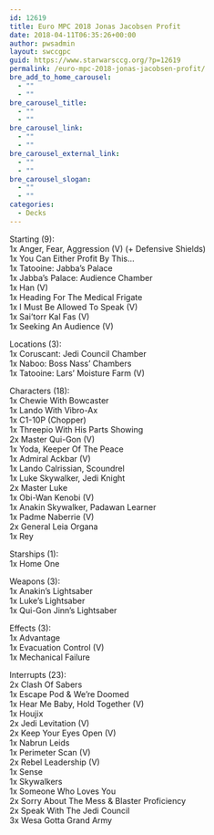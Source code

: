 ```yaml
---
id: 12619
title: Euro MPC 2018 Jonas Jacobsen Profit
date: 2018-04-11T06:35:26+00:00
author: pwsadmin
layout: swccgpc
guid: https://www.starwarsccg.org/?p=12619
permalink: /euro-mpc-2018-jonas-jacobsen-profit/
bre_add_to_home_carousel:
  - ""
  - ""
bre_carousel_title:
  - ""
  - ""
bre_carousel_link:
  - ""
  - ""
bre_carousel_external_link:
  - ""
  - ""
bre_carousel_slogan:
  - ""
  - ""
categories:
  - Decks
---
```

Starting (9):  
1x Anger, Fear, Aggression (V) (+ Defensive Shields)  
1x You Can Either Profit By This&#8230;  
1x Tatooine: Jabba&#8217;s Palace  
1x Jabba&#8217;s Palace: Audience Chamber  
1x Han (V)  
1x Heading For The Medical Frigate  
1x I Must Be Allowed To Speak (V)  
1x Sai&#8217;torr Kal Fas (V)  
1x Seeking An Audience (V)

Locations (3):  
1x Coruscant: Jedi Council Chamber  
1x Naboo: Boss Nass&#8217; Chambers  
1x Tatooine: Lars&#8217; Moisture Farm (V)

Characters (18):  
1x Chewie With Bowcaster  
1x Lando With Vibro-Ax  
1x C1-10P (Chopper)  
1x Threepio With His Parts Showing  
2x Master Qui-Gon (V)  
1x Yoda, Keeper Of The Peace  
1x Admiral Ackbar (V)  
1x Lando Calrissian, Scoundrel  
1x Luke Skywalker, Jedi Knight  
2x Master Luke  
1x Obi-Wan Kenobi (V)  
1x Anakin Skywalker, Padawan Learner  
1x Padme Naberrie (V)  
2x General Leia Organa  
1x Rey

Starships (1):  
1x Home One

Weapons (3):  
1x Anakin&#8217;s Lightsaber  
1x Luke&#8217;s Lightsaber  
1x Qui-Gon Jinn&#8217;s Lightsaber

Effects (3):  
1x Advantage  
1x Evacuation Control (V)  
1x Mechanical Failure

Interrupts (23):  
2x Clash Of Sabers  
1x Escape Pod & We&#8217;re Doomed  
1x Hear Me Baby, Hold Together (V)  
1x Houjix  
2x Jedi Levitation (V)  
2x Keep Your Eyes Open (V)  
1x Nabrun Leids  
1x Perimeter Scan (V)  
2x Rebel Leadership (V)  
1x Sense  
1x Skywalkers  
1x Someone Who Loves You  
2x Sorry About The Mess & Blaster Proficiency  
2x Speak With The Jedi Council  
3x Wesa Gotta Grand Army
